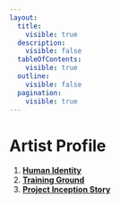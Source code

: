 ```yaml
---
layout:
  title:
    visible: true
  description:
    visible: false
  tableOfContents:
    visible: true
  outline:
    visible: false
  pagination:
    visible: true
---
```


# Artist Profile

1. [**Human Identity**](human-identity.md)
2. [**Training Ground**](training-ground.md)
3. [**Project Inception Story**](project-inception-story.md)

